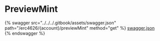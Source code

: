 # PreviewMint

{% swagger src="../../../.gitbook/assets/swagger.json" path="/erc4626/{account}/previewMint" method="get" %}
[swagger.json](../../../.gitbook/assets/swagger.json)
{% endswagger %}
